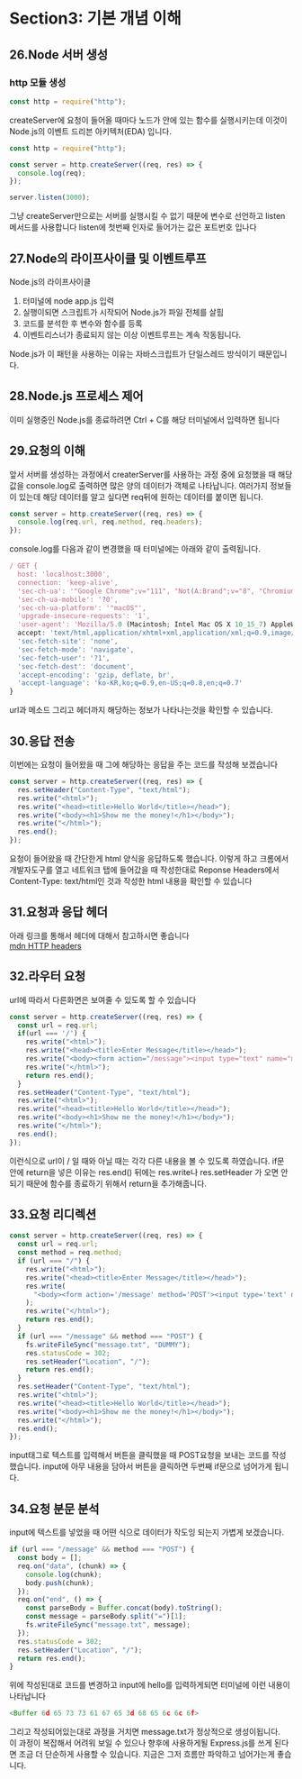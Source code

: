 # Section3: 기본 개념 이해

## 26.Node 서버 생성

### http 모듈 생성

```js
const http = require("http");
```

createServer에 요청이 들어올 때마다 노드가 안에 있는 함수를 실행시키는데 이것이 Node.js의 이벤트 드리븐 아키텍처(EDA) 입니다.

```js
const http = require("http");

const server = http.createServer((req, res) => {
  console.log(req);
});

server.listen(3000);
```

그냥 createServer만으로는 서버를 실행시킬 수 없기 때문에 변수로 선언하고 listen 메서드를 사용합니다
listen에 첫번째 인자로 들어가는 값은 포트번호 입나다

## 27.Node의 라이프사이클 및 이벤트루프

Node.js의 라이프사이클

1. 터미널에 node app.js 입력
2. 실행이되면 스크립트가 시작되어 Node.js가 파일 전체를 살핌
3. 코드를 분석한 후 변수와 함수를 등록
4. 이벤트리스너가 종료되지 않는 이상 이벤트루프는 계속 작동됩니다.

Node.js가 이 패턴을 사용하는 이유는 자바스크립트가 단일스레드 방식이기 때문입니다.

## 28.Node.js 프로세스 제어

이미 실행중인 Node.js를 종료하려면 Ctrl + C를 해당 터미널에서 입력하면 됩니다

## 29.요청의 이해

앞서 서버를 생성하는 과정에서 createrServer를 사용하는 과정 중에 요청했을 때 해당 값을 console.log로 출력하면
많은 양의 데이터가 객체로 나타납니다. 여러가지 정보들이 있는데 해당 데이터를 알고 싶다면 req뒤에 원하는 데이터를 붙이면 됩니다.

```js
const server = http.createServer((req, res) => {
  console.log(req.url, req.method, req.headers);
});
```

console.log를 다음과 같이 변경했을 때 터미널에는 아래와 같이 출력됩니다.

```js
/ GET {
  host: 'localhost:3000',
  connection: 'keep-alive',
  'sec-ch-ua': '"Google Chrome";v="111", "Not(A:Brand";v="8", "Chromium";v="111"',
  'sec-ch-ua-mobile': '?0',
  'sec-ch-ua-platform': '"macOS"',
  'upgrade-insecure-requests': '1',
  'user-agent': 'Mozilla/5.0 (Macintosh; Intel Mac OS X 10_15_7) AppleWebKit/537.36 (KHTML, like Gecko) Chrome/111.0.0.0 Safari/537.36',
  accept: 'text/html,application/xhtml+xml,application/xml;q=0.9,image/avif,image/webp,image/apng,*/*;q=0.8,application/signed-exchange;v=b3;q=0.7',
  'sec-fetch-site': 'none',
  'sec-fetch-mode': 'navigate',
  'sec-fetch-user': '?1',
  'sec-fetch-dest': 'document',
  'accept-encoding': 'gzip, deflate, br',
  'accept-language': 'ko-KR,ko;q=0.9,en-US;q=0.8,en;q=0.7'
}
```

url과 메소드 그리고 헤더까지 해당하는 정보가 나타나는것을 확인할 수 있습니다.

## 30.응답 전송

이번에는 요청이 들어왔을 때 그에 해당하는 응답을 주는 코드를 작성해 보겠습니다

```js
const server = http.createServer((req, res) => {
  res.setHeader("Content-Type", "text/html");
  res.write("<html>");
  res.write("<head><title>Hello World</title></head>");
  res.write("<body><h1>Show me the money!</h1></body>");
  res.write("</html>");
  res.end();
});
```

요청이 들어왔을 때 간단한게 html 양식을 응답하도록 했습니다. 이렇게 하고 크롬에서 개발자도구를 열고 네트워크 탭에 들어갔을 때 작성한대로 Reponse Headers에서 Content-Type: text/html인 것과 작성한 html 내용을 확인할 수 있습니다

## 31.요청과 응답 헤더

아래 링크를 통해서 헤더에 대해서 참고하시면 좋습니다  
[mdn HTTP headers](https://developer.mozilla.org/en-US/docs/Web/HTTP/Headers)

## 32.라우터 요청

url에 따라서 다른화면은 보여줄 수 있도록 할 수 있습니다

```js
const server = http.createServer((req, res) => {
  const url = req.url;
  if(url === '/') {
    res.write("<html>");
    res.write("<head><title>Enter Message</title></head>");
    res.write("<body><form action="/message"><input type="text" name="message"></input></form></body>");
    res.write("</html>");
    return res.end();
  }
  res.setHeader("Content-Type", "text/html");
  res.write("<html>");
  res.write("<head><title>Hello World</title></head>");
  res.write("<body><h1>Show me the money!</h1></body>");
  res.write("</html>");
  res.end();
});
```

이런식으로 url이 / 일 때와 아닐 때는 각각 다른 내용을 볼 수 있도록 하였습니다. if문 안에 return을 넣은 이유는 res.end() 뒤에는 res.write나 res.setHeader 가 오면 안되기 때문에 함수를 종료하기 위해서 return을 추가해줍니다.

## 33.요청 리디렉션

```js
const server = http.createServer((req, res) => {
  const url = req.url;
  const method = req.method;
  if (url === "/") {
    res.write("<html>");
    res.write("<head><title>Enter Message</title></head>");
    res.write(
      "<body><form action='/message' method='POST'><input type='text' name='message'><button type='submit'>Send</button></form></body>"
    );
    res.write("</html>");
    return res.end();
  }
  if (url === "/message" && method === "POST") {
    fs.writeFileSync("message.txt", "DUMMY");
    res.statusCode = 302;
    res.setHeader("Location", "/");
    return res.end();
  }
  res.setHeader("Content-Type", "text/html");
  res.write("<html>");
  res.write("<head><title>Hello World</title></head>");
  res.write("<body><h1>Show me the money!</h1></body>");
  res.write("</html>");
  res.end();
});
```

input태그로 텍스트를 입력해서 버튼을 클릭했을 때 POST요청을 보내는 코드를 작성했습니다. input에 아무 내용을 담아서 버튼을 클릭하면 두번째 if문으로 넘어가게 됩니다.

## 34.요청 분문 분석

input에 텍스트를 넣었을 때 어떤 식으로 데이터가 작도잉 되는지 가볍게 보겠습니다.

```js
if (url === "/message" && method === "POST") {
  const body = [];
  req.on("data", (chunk) => {
    console.log(chunk);
    body.push(chunk);
  });
  req.on("end", () => {
    const parseBody = Buffer.concat(body).toString();
    const message = parseBody.split("=")[1];
    fs.writeFileSync("message.txt", message);
  });
  res.statusCode = 302;
  res.setHeader("Location", "/");
  return res.end();
}
```

위에 작성된대로 코드를 변경하고 input에 hello를 입력하게되면 터미널에 이런 내용이 나타납니다

```js
<Buffer 6d 65 73 73 61 67 65 3d 68 65 6c 6c 6f>
```

그리고 작성되어있는대로 과정을 거치면 message.txt가 정상적으로 생성이됩니다.  
이 과정이 복잡해서 어려워 보일 수 있으나 향후에 사용하게될 Express.js를 쓰게 된다면 조금 더 단순하게 사용할 수 있습니다. 지금은 그저 흐름만 파악하고 넘어가는게 좋습니다.
